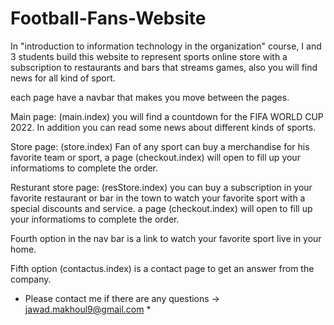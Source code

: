 # Football-Fans-Website

In "introduction to information technology in the organization" course, I and 3 students build this website to represent sports online store with a subscription to restaurants and bars that streams games, also you will find news for all kind of sport.

each page have a navbar that makes you move between the pages.

Main page: (main.index)
you will find a countdown for the FIFA WORLD CUP 2022.
In addition you can read some news about different kinds of sports.

Store page: (store.index)
Fan of any sport can buy a merchandise for his favorite team or sport,
a page (checkout.index)  will open to fill up your informatioms to complete the order.

Resturant store page: (resStore.index)
you can buy a subscription in your favorite restaurant or bar in the town to watch your favorite sport with a special discounts and service.
a page (checkout.index)  will open to fill up your informatioms to complete the order.

Fourth option in the nav bar is a link to watch your favorite sport live in your home.

Fifth option (contactus.index) is a contact page to get an answer from the company. 



* Please contact me if there are any questions -> jawad.makhoul9@gmail.com *
